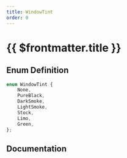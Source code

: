 ```yaml
---
title: WindowTint
order: 0
---
```


# {{ $frontmatter.title }}

<!--@include: ./windowTint_partial_header.md-->

## Enum Definition

```ts
enum WindowTint {
    None,
    PureBlack,
    DarkSmoke,
    LightSmoke,
    Stock,
    Limo,
    Green,
};
```

## Documentation

<!--@include: ./windowTint_partial_footer.md-->
